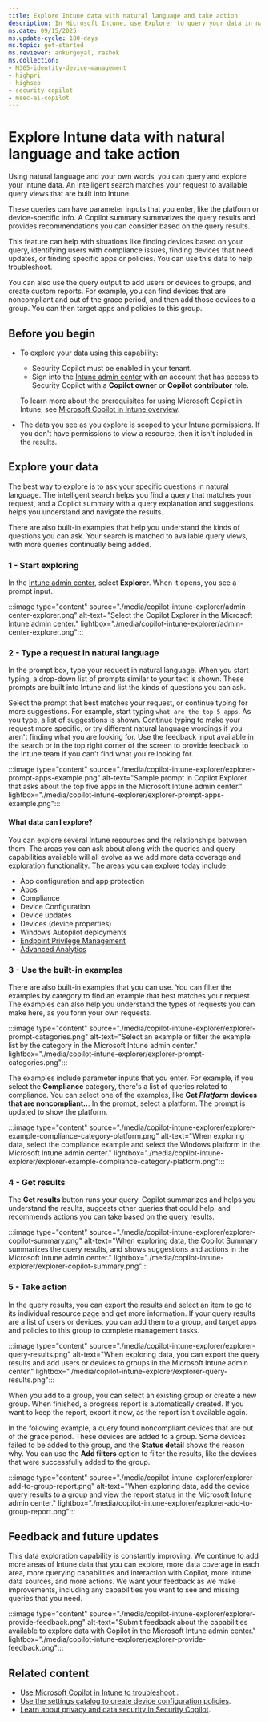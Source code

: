 ```yaml
---
title: Explore Intune data with natural language and take action
description: In Microsoft Intune, use Explorer to query your data in natural language and run built-in queries that match your request. Copilot summarizes the results, and provides recommendations and actions based on the query results. You can also create policies that target users and groups in the query results. Use this feature to explore your Intune data, troubleshoot issues, and create custom reports.
ms.date: 09/15/2025
ms.update-cycle: 180-days
ms.topic: get-started
ms.reviewer: ankurgoyal, rashok
ms.collection:
- M365-identity-device-management
- highpri
- highseo
- security-copilot
- msec-ai-copilot
---
```


# Explore Intune data with natural language and take action

Using natural language and your own words, you can query and explore your Intune data. An intelligent search matches your request to available query views that are built into Intune.

These queries can have parameter inputs that you enter, like the platform or device-specific info. A Copilot summary summarizes the query results and provides recommendations you can consider based on the query results.

This feature can help with situations like finding devices based on your query, identifying users with compliance issues, finding devices that need updates, or finding specific apps or policies. You can use this data to help troubleshoot.

You can also use the query output to add users or devices to groups, and create custom reports. For example, you can find devices that are noncompliant and out of the grace period, and then add those devices to a group. You can then target apps and policies to this group.

## Before you begin

- To explore your data using this capability:

  - Security Copilot must be enabled in your tenant.
  - Sign into the [Intune admin center](https://go.microsoft.com/fwlink/?linkid=2109431) with an account that has access to Security Copilot with a **Copilot owner** or **Copilot contributor** role.

  To learn more about the prerequisites for using Microsoft Copilot in Intune, see [Microsoft Copilot in Intune overview](copilot-intune-overview.md).

- The data you see as you explore is scoped to your Intune permissions. If you don't have permissions to view a resource, then it isn't included in the results.

## Explore your data

The best way to explore is to ask your specific questions in natural language. The intelligent search helps you find a query that matches your request, and a Copilot summary with a query explanation and suggestions helps you understand and navigate the results.

There are also built-in examples that help you understand the kinds of questions you can ask. Your search is matched to available query views, with more queries continually being added.

### 1 - Start exploring

In the [Intune admin center](https://go.microsoft.com/fwlink/?linkid=2109431), select **Explorer**. When it opens, you see a prompt input.

:::image type="content" source="./media/copilot-intune-explorer/admin-center-explorer.png" alt-text="Select the Copilot Explorer in the Microsoft Intune admin center." lightbox="./media/copilot-intune-explorer/admin-center-explorer.png":::

### 2 - Type a request in natural language

In the prompt box, type your request in natural language. When you start typing, a drop-down list of prompts similar to your text is shown. These prompts are built into Intune and list the kinds of questions you can ask.

Select the prompt that best matches your request, or continue typing for more suggestions. For example, start typing `what are the top 5 apps`. As you type, a list of suggestions is shown. Continue typing to make your request more specific, or try different natural language wordings if you aren't finding what you are looking for. Use the feedback input available in the search or in the top right corner of the screen to provide feedback to the Intune team if you can't find what you're looking for.

:::image type="content" source="./media/copilot-intune-explorer/explorer-prompt-apps-example.png" alt-text="Sample prompt in Copilot Explorer that asks about the top five apps in the Microsoft Intune admin center." lightbox="./media/copilot-intune-explorer/explorer-prompt-apps-example.png":::

#### What data can I explore?
You can explore several Intune resources and the relationships between them. The areas you can ask about along with the queries and query capabilities available will all evolve as we add more data coverage and exploration functionality. The areas you can explore today include:

- App configuration and app protection
- Apps
- Compliance
- Device Configuration
- Device updates
- Devices (device properties)
- Windows Autopilot deployments
- [Endpoint Privilege Management](../protect/epm-overview.md)
- [Advanced Analytics](../../analytics/advanced-endpoint-analytics.md)

### 3 - Use the built-in examples

There are also built-in examples that you can use. You can filter the examples by category to find an example that best matches your request. The examples can also help you understand the types of requests you can make here, as you form your own requests.

:::image type="content" source="./media/copilot-intune-explorer/explorer-prompt-categories.png" alt-text="Select an example or filter the example list by the category in the Microsoft Intune admin center." lightbox="./media/copilot-intune-explorer/explorer-prompt-categories.png":::

The examples include parameter inputs that you enter. For example, if you select the **Compliance** category, there's a list of queries related to compliance. You can select one of the examples, like **Get *Platform* devices that are noncompliant..**. In the prompt, select a platform. The prompt is updated to show the platform.

:::image type="content" source="./media/copilot-intune-explorer/explorer-example-compliance-category-platform.png" alt-text="When exploring data, select the compliance example and select the Windows platform in the Microsoft Intune admin center." lightbox="./media/copilot-intune-explorer/explorer-example-compliance-category-platform.png":::

### 4 - Get results

The **Get results** button runs your query. Copilot summarizes and helps you understand the results, suggests other queries that could help, and recommends actions you can take based on the query results.

:::image type="content" source="./media/copilot-intune-explorer/explorer-copilot-summary.png" alt-text="When exploring data, the Copilot Summary summarizes the query results, and shows suggestions and actions in the Microsoft Intune admin center." lightbox="./media/copilot-intune-explorer/explorer-copilot-summary.png":::

### 5 - Take action

In the query results, you can export the results and select an item to go to its individual resource page and get more information. If your query results are a list of users or devices, you can add them to a group, and target apps and policies to this group to complete management tasks.

:::image type="content" source="./media/copilot-intune-explorer/explorer-query-results.png" alt-text="When exploring data, you can export the query results and add users or devices to groups in the Microsoft Intune admin center." lightbox="./media/copilot-intune-explorer/explorer-query-results.png":::

When you add to a group, you can select an existing group or create a new group. When finished, a progress report is automatically created. If you want to keep the report, export it now, as the report isn't available again.

In the following example, a query found noncompliant devices that are out of the grace period. These devices are added to a group. Some devices failed to be added to the group, and the **Status detail** shows the reason why. You can use the **Add filters** option to filter the results, like the devices that were successfully added to the group.

:::image type="content" source="./media/copilot-intune-explorer/explorer-add-to-group-report.png" alt-text="When exploring data, add the device query results to a group and view the report status in the Microsoft Intune admin center." lightbox="./media/copilot-intune-explorer/explorer-add-to-group-report.png":::

## Feedback and future updates

This data exploration capability is constantly improving. We continue to add more areas of Intune data that you can explore, more data coverage in each area, more querying capabilities and interaction with Copilot, more Intune data sources, and more actions. We want your feedback as we make improvements, including any capabilities you want to see and missing queries that you need.

:::image type="content" source="./media/copilot-intune-explorer/explorer-provide-feedback.png" alt-text="Submit feedback about the capabilities available to explore data with Copilot in the Microsoft Intune admin center." lightbox="./media/copilot-intune-explorer/explorer-provide-feedback.png":::

## Related content

- [Use Microsoft Copilot in Intune to troubleshoot ](copilot-devices.md).
- [Use the settings catalog to create device configuration policies](../configuration/settings-catalog.md).
- [Learn about privacy and data security in Security Copilot](security-copilot.md#privacy-and-data-security-in-security-copilot).
